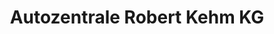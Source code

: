 ---
title: "Autozentrale Robert Kehm KG"
url: /bad-neustadt-an-der-saale/autozentrale-robert-kehm-kg/
shop: Autohaus
---